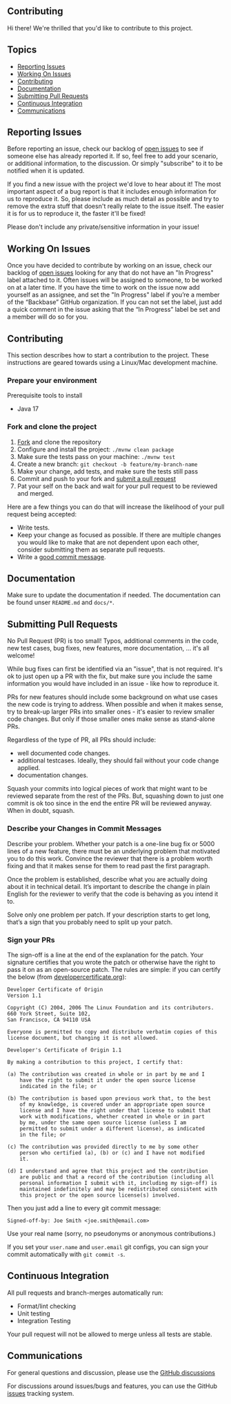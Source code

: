 ## Contributing

Hi there! We're thrilled that you'd like to contribute to this project.

## Topics

* [Reporting Issues](#reporting-issues)
* [Working On Issues](#working-on-issues)
* [Contributing](#contributing)
* [Documentation](#documentation)
* [Submitting Pull Requests](#submitting-pull-requests)
* [Continuous Integration](#continuous-integration)
* [Communications](#communications)

## Reporting Issues
Before reporting an issue, check our backlog of [open issues][open-issues-url] to see if someone else has already reported it. If so, feel free to add your scenario, or additional information, to the discussion. Or simply "subscribe" to it to be notified when it is updated.

If you find a new issue with the project we'd love to hear about it! The most important aspect of a bug report is that it includes enough information for us to reproduce it. So, please include as much detail as possible and try to remove the extra stuff that doesn't really relate to the issue itself. The easier it is for us to reproduce it, the faster it'll be fixed!

Please don't include any private/sensitive information in your issue!

## Working On Issues
Once you have decided to contribute by working on an issue, check our backlog of [open issues][open-issues-url] looking for any that do not have an "In Progress" label attached to it. Often issues will be assigned to someone, to be worked on at a later time. If you have the time to work on the issue now add yourself as an assignee, and set the "In Progress" label if you’re a member of the “Backbase” GitHub organization. If you can not set the label, just add a quick comment in the issue asking that the “In Progress” label be set and a member will do so for you.

## Contributing
This section describes how to start a contribution to the project. These instructions are geared towards using a Linux/Mac development machine.

### Prepare your environment

Prerequisite tools to install

- Java 17

### Fork and clone the project

1. [Fork][fork-url] and clone the repository
2. Configure and install the project: `./mvnw clean package`
3. Make sure the tests pass on your machine: `./mvnw test`
4. Create a new branch: `git checkout -b feature/my-branch-name`
5. Make your change, add tests, and make sure the tests still pass
6. Commit and push to your fork and [submit a pull request][create-pr-url]
7. Pat your self on the back and wait for your pull request to be reviewed and merged.

Here are a few things you can do that will increase the likelihood of your pull request being accepted:

- Write tests.
- Keep your change as focused as possible. If there are multiple changes you would like to make that are not dependent upon each other, consider submitting them as separate pull requests.
- Write a [good commit message][good-commit-message-url].

## Documentation
Make sure to update the documentation if needed. The documentation can be found unser `README.md` and `docs/*`.

## Submitting Pull Requests
No Pull Request (PR) is too small! Typos, additional comments in the code,
new test cases, bug fixes, new features, more documentation, ... it's all
welcome!

While bug fixes can first be identified via an "issue", that is not required.
It's ok to just open up a PR with the fix, but make sure you include the same
information you would have included in an issue - like how to reproduce it.

PRs for new features should include some background on what use cases the
new code is trying to address. When possible and when it makes sense, try to break-up
larger PRs into smaller ones - it's easier to review smaller
code changes. But only if those smaller ones make sense as stand-alone PRs.

Regardless of the type of PR, all PRs should include:
* well documented code changes.
* additional testcases. Ideally, they should fail without your code change applied.
* documentation changes.

Squash your commits into logical pieces of work that might want to be reviewed
separate from the rest of the PRs. But, squashing down to just one commit is ok
too since in the end the entire PR will be reviewed anyway. When in doubt,
squash.

### Describe your Changes in Commit Messages

Describe your problem. Whether your patch is a one-line bug fix or 5000 lines
of a new feature, there must be an underlying problem that motivated you to do
this work. Convince the reviewer that there is a problem worth fixing and that
it makes sense for them to read past the first paragraph.

Once the problem is established, describe what you are actually doing about it
in technical detail. It’s important to describe the change in plain English for
the reviewer to verify that the code is behaving as you intend it to.

Solve only one problem per patch. If your description starts to get long,
that’s a sign that you probably need to split up your patch.

### Sign your PRs

The sign-off is a line at the end of the explanation for the patch. Your
signature certifies that you wrote the patch or otherwise have the right to pass
it on as an open-source patch. The rules are simple: if you can certify
the below (from [developercertificate.org](https://developercertificate.org/)):

```
Developer Certificate of Origin
Version 1.1

Copyright (C) 2004, 2006 The Linux Foundation and its contributors.
660 York Street, Suite 102,
San Francisco, CA 94110 USA

Everyone is permitted to copy and distribute verbatim copies of this
license document, but changing it is not allowed.

Developer's Certificate of Origin 1.1

By making a contribution to this project, I certify that:

(a) The contribution was created in whole or in part by me and I
    have the right to submit it under the open source license
    indicated in the file; or

(b) The contribution is based upon previous work that, to the best
    of my knowledge, is covered under an appropriate open source
    license and I have the right under that license to submit that
    work with modifications, whether created in whole or in part
    by me, under the same open source license (unless I am
    permitted to submit under a different license), as indicated
    in the file; or

(c) The contribution was provided directly to me by some other
    person who certified (a), (b) or (c) and I have not modified
    it.

(d) I understand and agree that this project and the contribution
    are public and that a record of the contribution (including all
    personal information I submit with it, including my sign-off) is
    maintained indefinitely and may be redistributed consistent with
    this project or the open source license(s) involved.
```

Then you just add a line to every git commit message:

    Signed-off-by: Joe Smith <joe.smith@email.com>

Use your real name (sorry, no pseudonyms or anonymous contributions.)

If you set your `user.name` and `user.email` git configs, you can sign your
commit automatically with `git commit -s`.

## Continuous Integration

All pull requests and branch-merges automatically run:

* Format/lint checking
* Unit testing
* Integration Testing

Your pull request will not be allowed to merge unless all tests are stable.

## Communications

For general questions and discussion, please use the
[GitHub discussions][discussions-url]

For discussions around issues/bugs and features, you can use the GitHub
[issues][open-issues-url]
tracking system.

[good-commit-message-url]: https://conventionalcommits.org
[fork-url]: https://github.com/backbase/twilio-sms-connector/fork
[create-pr-url]: https://github.com/backbase/twilio-sms-connector/compare
[open-issues-url]: https://github.com/backbase/twilio-sms-connector/issues
[discussions-url]: https://github.com/backbase/twilio-sms-connector/discussions
